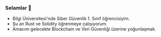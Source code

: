 ### Selamlar 👋

- Bilgi Üniversitesi'nde Siber Güvenlik 1. Sınıf öğrencisiyim.
- Şu an Rust ve Solidity öğrenmeye çalışıyorum.
- Amacım gelecekte Blockchain ve Veri Güvenliği üzerine yoğunlaşmak.

<!--
**devrimaltuncu/devrimaltuncu** is a ✨ _special_ ✨ repository because its `README.md` (this file) appears on your GitHub profile.

Here are some ideas to get you started:

- 🔭 I’m currently working on ...
- 🌱 I’m currently learning ...
- 👯 I’m looking to collaborate on ...
- 🤔 I’m looking for help with ...
- 💬 Ask me about ...
- 📫 How to reach me: ...
- 😄 Pronouns: ...
- ⚡ Fun fact: ...
-->
